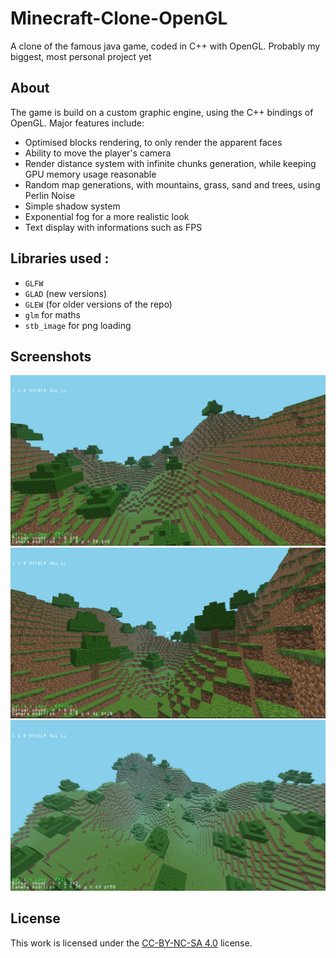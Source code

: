 # Minecraft-Clone-OpenGL
A clone of the famous java game, coded in C++ with OpenGL. Probably my biggest, most personal project yet

## About
The game is build on a custom graphic engine, using the C++ bindings of OpenGL. Major features include:
- Optimised blocks rendering, to only render the apparent faces
- Ability to move the player's camera
- Render distance system with infinite chunks generation, while keeping GPU memory usage reasonable
- Random map generations, with mountains, grass, sand and trees, using Perlin Noise
- Simple shadow system
- Exponential fog for a more realistic look
- Text display with informations such as FPS

## Libraries used :
- `GLFW`
- `GLAD` (new versions)
- `GLEW` (for older versions of the repo)
- `glm` for maths
- `stb_image` for png loading

## Screenshots
![Screenshot 1](demo/screenshot1.PNG)
![Screenshot 2](demo/screenshot2.PNG)
![Screenshot 3](demo/screenshot3.PNG)

## License
This work is licensed under the [CC-BY-NC-SA 4.0](https://creativecommons.org/licenses/by-nc-sa/4.0/) license.
